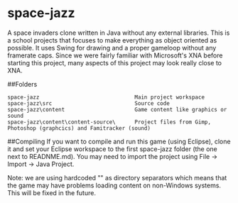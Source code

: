 space-jazz
==========

A space invaders clone written in Java without any external libraries. This is a school projects that focuses to make everything as object oriented as possible. It uses Swing for drawing and a proper gameloop without any framerate caps. Since we were fairly familiar with Microsoft's XNA before starting this project, many aspects of this project may look really close to XNA.

##Folders
```
space-jazz                              Main project workspace
space-jazz\src                          Source code
space-jazz\content                      Game content like graphics or sound
space-jazz\content\content-source\      Project files from Gimp, Photoshop (graphcics) and Famitracker (sound)
```

##Compiling
If you want to compile and run this game (using Eclipse), clone it and set your Eclipse workspace to the first space-jazz folder (the one next to READNME.md). You may need to import the project using File -> Import -> Java Project. 

Note: we are using hardcoded "\" as directory separators which means that the game may have problems loading content on non-Windows systems. This will be fixed in the future.
